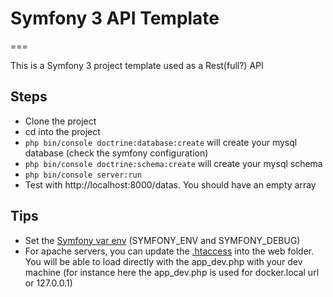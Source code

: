 # Symfony 3 API Template
===

This is a Symfony 3 project template used as a Rest(full?) API

## Steps
* Clone the project
* cd into the project
* `php bin/console doctrine:database:create` will create your mysql database (check the symfony configuration)
* `php bin/console doctrine:schema:create` will create your mysql schema
* `php bin/console server:run` 
* Test with http://localhost:8000/datas. You should have an empty array

## Tips
* Set the [Symfony var env](https://symfony.com/doc/current/configuration/environments.html#selecting-the-environment-for-console-commands) (SYMFONY_ENV and SYMFONY_DEBUG)
* For apache servers, you can update the [.htaccess](https://github.com/Plimsky/symfony-3-api-template/blob/master/web/.htaccess) into the web folder. You will be able to load directly with the app_dev.php with your dev machine (for instance here the app_dev.php is used for docker.local url or 127.0.0.1)
